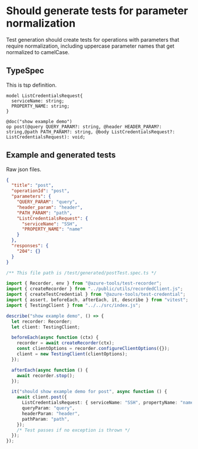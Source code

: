 # Should generate tests for parameter normalization

Test generation should create tests for operations with parameters that require normalization, including uppercase parameter names that get normalized to camelCase.

## TypeSpec

This is tsp definition.

```tsp
model ListCredentialsRequest{
  serviceName: string;
  PROPERTY_NAME: string;
}

@doc("show example demo")
op post(@query QUERY_PARAM?: string, @header HEADER_PARAM?: string,@path PATH_PARAM?: string, @body ListCredentialsRequest?: ListCredentialsRequest): void;
```

## Example and generated tests

Raw json files.

```json for post
{
  "title": "post",
  "operationId": "post",
  "parameters": {
    "QUERY_PARAM": "query",
    "header_param": "header",
    "PATH_PARAM": "path",
    "ListCredentialsRequest": {
      "serviceName": "SSH",
      "PROPERTY_NAME": "name"
    }
  },
  "responses": {
    "204": {}
  }
}
```

```ts tests postTest
/** This file path is /test/generated/postTest.spec.ts */

import { Recorder, env } from "@azure-tools/test-recorder";
import { createRecorder } from "../public/utils/recordedClient.js";
import { createTestCredential } from "@azure-tools/test-credential";
import { assert, beforeEach, afterEach, it, describe } from "vitest";
import { TestingClient } from "../../src/index.js";

describe("show example demo", () => {
  let recorder: Recorder;
  let client: TestingClient;

  beforeEach(async function (ctx) {
    recorder = await createRecorder(ctx);
    const clientOptions = recorder.configureClientOptions({});
    client = new TestingClient(clientOptions);
  });

  afterEach(async function () {
    await recorder.stop();
  });

  it("should show example demo for post", async function () {
    await client.post({
      ListCredentialsRequest: { serviceName: "SSH", propertyName: "name" },
      queryParam: "query",
      headerParam: "header",
      pathParam: "path",
    });
    /* Test passes if no exception is thrown */
  });
});
```
